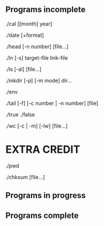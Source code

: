 ## Programs incomplete

./cal [[month] year]

./date [+format]

./head [-n number] [file...]

./ln [-s] target-file link-file

./ls [-al] [file...]

./mkdir [-p] [-m mode] dir...

./env

./tail [-f] [-c number | -n number] [file]

./true
./false

./wc [-c | -m] [-lw] [file...]

# EXTRA CREDIT

./pwd

./chksum [file...]

## Programs in progress

## Programs complete
